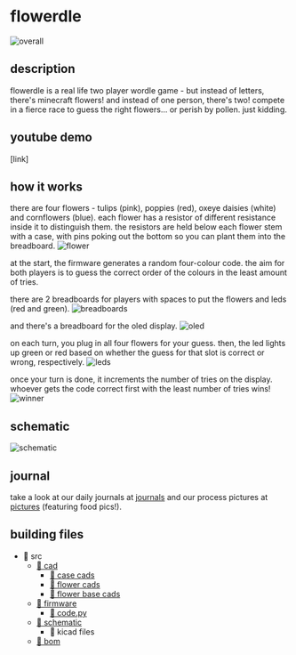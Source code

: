 # flowerdle
![overall](https://github.com/mynameisashllee/flowerdle/blob/main/img/overall.png?raw=true)

## description
flowerdle is a real life two player wordle game - but instead of letters, there's minecraft flowers! and instead of one person, there's two! compete in a fierce race to guess the right flowers... or perish by pollen. just kidding.

## youtube demo
[link]

## how it works
there are four flowers - tulips (pink), poppies (red), oxeye daisies (white) and cornflowers (blue). each flower has a resistor of different resistance inside it to distinguish them. the resistors are held below each flower stem with a case, with pins poking out the bottom so you can plant them into the breadboard.
![flower](https://raw.githubusercontent.com/mynameisashllee/flowerdle/refs/heads/main/img/flower.png)

at the start, the firmware generates a random four-colour code. the aim for both players is to guess the correct order of the colours in the least amount of tries.

there are 2 breadboards for players with spaces to put the flowers and leds (red and green).
![breadboards](https://raw.githubusercontent.com/mynameisashllee/flowerdle/refs/heads/main/img/breadboards.png)

and there's a breadboard for the oled display.
![oled](https://raw.githubusercontent.com/mynameisashllee/flowerdle/refs/heads/main/img/oled.png)

on each turn, you plug in all four flowers for your guess. then, the led lights up green or red based on whether the guess for that slot is correct or wrong, respectively.
![leds](https://raw.githubusercontent.com/mynameisashllee/flowerdle/refs/heads/main/img/leds.png)

once your turn is done, it increments the number of tries on the display. whoever gets the code correct first with the least number of tries wins! 
![winner](https://raw.githubusercontent.com/mynameisashllee/flowerdle/refs/heads/main/img/winner.png)

## schematic
![schematic](https://raw.githubusercontent.com/mynameisashllee/flowerdle/refs/heads/main/img/schematic.png)

## journal
take a look at our daily journals at [journals](journal) and our process pictures at [pictures](journal/pics.md) (featuring food pics!).

## building files
* 📂 src
    * [📂 cad](src/cad)
        * [📄 case cads](src/cad/breadboardcase)
        * [📄 flower cads](src/cad/flowers)
        * [📄 flower base cads](src/cad/structures)
    * [📂 firmware](src/firmware)
        * [📄 code.py](src/firmware/code.py)
    * [📂 schematic](src/schematic)
        * 📄 kicad files
    * [📄 bom](src/bom.md)